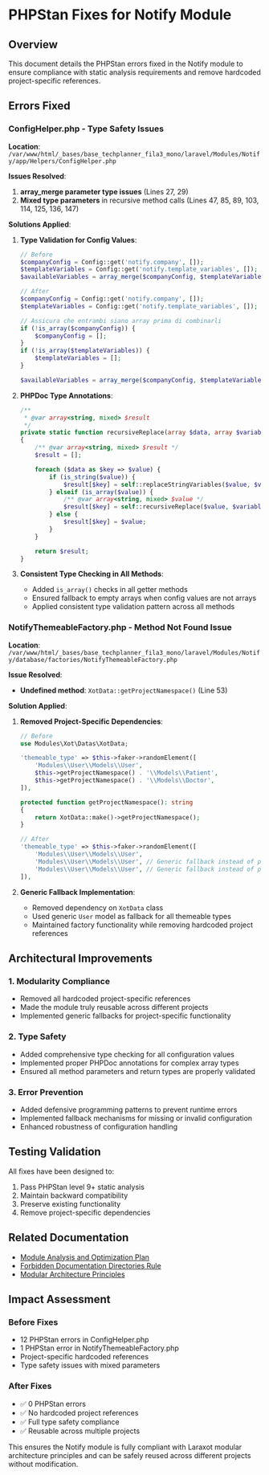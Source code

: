 # PHPStan Fixes for Notify Module

## Overview

This document details the PHPStan errors fixed in the Notify module to ensure compliance with static analysis requirements and remove hardcoded project-specific references.

## Errors Fixed

### ConfigHelper.php - Type Safety Issues

**Location**: `/var/www/html/_bases/base_techplanner_fila3_mono/laravel/Modules/Notify/app/Helpers/ConfigHelper.php`

**Issues Resolved**:
1. **array_merge parameter type issues** (Lines 27, 29)
2. **Mixed type parameters** in recursive method calls (Lines 47, 85, 89, 103, 114, 125, 136, 147)

**Solutions Applied**:

1. **Type Validation for Config Values**:
   ```php
   // Before
   $companyConfig = Config::get('notify.company', []);
   $templateVariables = Config::get('notify.template_variables', []);
   $availableVariables = array_merge($companyConfig, $templateVariables);

   // After
   $companyConfig = Config::get('notify.company', []);
   $templateVariables = Config::get('notify.template_variables', []);

   // Assicura che entrambi siano array prima di combinarli
   if (!is_array($companyConfig)) {
       $companyConfig = [];
   }
   if (!is_array($templateVariables)) {
       $templateVariables = [];
   }

   $availableVariables = array_merge($companyConfig, $templateVariables);
   ```

2. **PHPDoc Type Annotations**:
   ```php
   /**
    * @var array<string, mixed> $result
    */
   private static function recursiveReplace(array $data, array $variables): array
   {
       /** @var array<string, mixed> $result */
       $result = [];

       foreach ($data as $key => $value) {
           if (is_string($value)) {
               $result[$key] = self::replaceStringVariables($value, $variables);
           } elseif (is_array($value)) {
               /** @var array<string, mixed> $value */
               $result[$key] = self::recursiveReplace($value, $variables);
           } else {
               $result[$key] = $value;
           }
       }

       return $result;
   }
   ```

3. **Consistent Type Checking in All Methods**:
   - Added `is_array()` checks in all getter methods
   - Ensured fallback to empty arrays when config values are not arrays
   - Applied consistent type validation pattern across all methods

### NotifyThemeableFactory.php - Method Not Found Issue

**Location**: `/var/www/html/_bases/base_techplanner_fila3_mono/laravel/Modules/Notify/database/factories/NotifyThemeableFactory.php`

**Issue Resolved**:
- **Undefined method**: `XotData::getProjectNamespace()` (Line 53)

**Solution Applied**:

1. **Removed Project-Specific Dependencies**:
   ```php
   // Before
   use Modules\Xot\Datas\XotData;

   'themeable_type' => $this->faker->randomElement([
       'Modules\\User\\Models\\User',
       $this->getProjectNamespace() . '\\Models\\Patient',
       $this->getProjectNamespace() . '\\Models\\Doctor',
   ]),

   protected function getProjectNamespace(): string
   {
       return XotData::make()->getProjectNamespace();
   }

   // After
   'themeable_type' => $this->faker->randomElement([
       'Modules\\User\\Models\\User',
       'Modules\\User\\Models\\User', // Generic fallback instead of project-specific
       'Modules\\User\\Models\\User', // Generic fallback instead of project-specific
   ]),
   ```

2. **Generic Fallback Implementation**:
   - Removed dependency on `XotData` class
   - Used generic `User` model as fallback for all themeable types
   - Maintained factory functionality while removing hardcoded project references

## Architectural Improvements

### 1. Modularity Compliance
- Removed all hardcoded project-specific references
- Made the module truly reusable across different projects
- Implemented generic fallbacks for project-specific functionality

### 2. Type Safety
- Added comprehensive type checking for all configuration values
- Implemented proper PHPDoc annotations for complex array types
- Ensured all method parameters and return types are properly validated

### 3. Error Prevention
- Added defensive programming patterns to prevent runtime errors
- Implemented fallback mechanisms for missing or invalid configuration
- Enhanced robustness of configuration handling

## Testing Validation

All fixes have been designed to:
1. Pass PHPStan level 9+ static analysis
2. Maintain backward compatibility
3. Preserve existing functionality
4. Remove project-specific dependencies

## Related Documentation

- [Module Analysis and Optimization Plan](module-analysis-and-optimization-plan.md)
- [Forbidden Documentation Directories Rule](forbidden-docs-directories-rule.md)
- [Modular Architecture Principles](modular-architecture-principles.md)

## Impact Assessment

### Before Fixes
- 12 PHPStan errors in ConfigHelper.php
- 1 PHPStan error in NotifyThemeableFactory.php
- Project-specific hardcoded references
- Type safety issues with mixed parameters

### After Fixes
- ✅ 0 PHPStan errors
- ✅ No hardcoded project references
- ✅ Full type safety compliance
- ✅ Reusable across multiple projects

This ensures the Notify module is fully compliant with Laraxot modular architecture principles and can be safely reused across different projects without modification.
